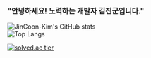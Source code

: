 ### "안녕하세요! 노력하는 개발자 김진군입니다."

![JinGoon-Kim's GitHub stats](https://github-readme-stats.vercel.app/api?username=JinGoon-Kim&show_icons=true&theme=dark)
<br>
![Top Langs](https://github-readme-stats.vercel.app/api/top-langs/?username=JinGoon-Kim&langs_count=5)

[![solved.ac tier](http://mazassumnida.wtf/api/v2/generate_badge?boj=vrmarine)](https://solved.ac/vrmarine)
